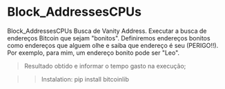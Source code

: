 # Block_AddressesCPUs
Block_AddressesCPUs
Busca de Vanity Address.
Executar a busca de endereços Bitcoin que sejam "bonitos".
Definiremos endereços bonitos como endereços que alguem olhe e saiba que endereço é seu (PERIGO!!). 
Por exemplo, para mim, um endereço bonito pode ser "Leo". 
> Resultado obtido e  informar o tempo gasto na execução;

>>Instalation: pip install bitcoinlib
>>
